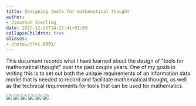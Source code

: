```yaml
---
title: designing tools for mathematical thought
author:
- Jonathan Sterling
date: 2022-12-26T14:22:41+01:00
collapseChildren: true
aliases:
- /notes/tfmt-0001/
---
```


This document records what I have learned about the design of "tools for mathematical thought" over the past couple years. One of my goals in writing this is to set out both the unique requirements of an information data model that is needed to record and facilitate mathematical thought, as well as the technical requirements for tools that can be used for mathematics.

![](tfmt-0002)
![](tfmt-0004)
![](tfmt-0003)
![](tfmt-0005)
![](tfmt-0007)
![](tfmt-000E)
